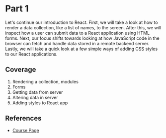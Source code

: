 # Part 1

Let's continue our introduction to React. First, we will take a look at how to render a data collection, like a list of names, to the screen. After this, we will inspect how a user can submit data to a React application using HTML forms. Next, our focus shifts towards looking at how JavaScript code in the browser can fetch and handle data stored in a remote backend server. Lastly, we will take a quick look at a few simple ways of adding CSS styles to our React applications.

## Coverage

1. Rendering a collection, modules
2. Forms
3. Getting data from server
4. Altering data in server
5. Adding styles to React app

## References

- [Course Page](https://fullstackopen.com/en/part1)
